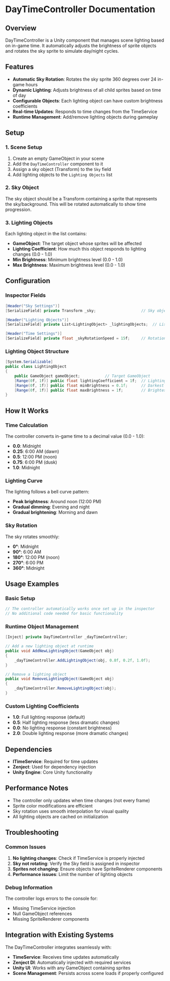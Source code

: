 # DayTimeController Documentation

## Overview

DayTimeController is a Unity component that manages scene lighting based on in-game time. It automatically adjusts the brightness of sprite objects and rotates the sky sprite to simulate day/night cycles.

## Features

- **Automatic Sky Rotation**: Rotates the sky sprite 360 degrees over 24 in-game hours
- **Dynamic Lighting**: Adjusts brightness of all child sprites based on time of day
- **Configurable Objects**: Each lighting object can have custom brightness coefficients
- **Real-time Updates**: Responds to time changes from the TimeService
- **Runtime Management**: Add/remove lighting objects during gameplay

## Setup

### 1. Scene Setup

1. Create an empty GameObject in your scene
2. Add the `DayTimeController` component to it
3. Assign a sky object (Transform) to the `Sky` field
4. Add lighting objects to the `Lighting Objects` list

### 2. Sky Object

The sky object should be a Transform containing a sprite that represents the sky/background. This will be rotated automatically to show time progression.

### 3. Lighting Objects

Each lighting object in the list contains:

- **GameObject**: The target object whose sprites will be affected
- **Lighting Coefficient**: How much this object responds to lighting changes (0.0 - 1.0)
- **Min Brightness**: Minimum brightness level (0.0 - 1.0)
- **Max Brightness**: Maximum brightness level (0.0 - 1.0)

## Configuration

### Inspector Fields

```csharp
[Header("Sky Settings")]
[SerializeField] private Transform _sky;                    // Sky object to rotate

[Header("Lighting Objects")]
[SerializeField] private List<LightingObject> _lightingObjects;  // List of objects to light

[Header("Time Settings")]
[SerializeField] private float _skyRotationSpeed = 15f;     // Rotation speed in degrees per hour
```

### Lighting Object Structure

```csharp
[System.Serializable]
public class LightingObject
{
    public GameObject gameObject;           // Target GameObject
    [Range(0f, 1f)] public float lightingCoefficient = 1f;  // Lighting sensitivity
    [Range(0f, 1f)] public float minBrightness = 0.1f;      // Darkest possible brightness
    [Range(0f, 1f)] public float maxBrightness = 1f;        // Brightest possible brightness
}
```

## How It Works

### Time Calculation

The controller converts in-game time to a decimal value (0.0 - 1.0):

- **0.0**: Midnight
- **0.25**: 6:00 AM (dawn)
- **0.5**: 12:00 PM (noon)
- **0.75**: 6:00 PM (dusk)
- **1.0**: Midnight

### Lighting Curve

The lighting follows a bell curve pattern:

- **Peak brightness**: Around noon (12:00 PM)
- **Gradual dimming**: Evening and night
- **Gradual brightening**: Morning and dawn

### Sky Rotation

The sky rotates smoothly:

- **0°**: Midnight
- **90°**: 6:00 AM
- **180°**: 12:00 PM (noon)
- **270°**: 6:00 PM
- **360°**: Midnight

## Usage Examples

### Basic Setup

```csharp
// The controller automatically works once set up in the inspector
// No additional code needed for basic functionality
```

### Runtime Object Management

```csharp
[Inject] private DayTimeController _dayTimeController;

// Add a new lighting object at runtime
public void AddNewLightingObject(GameObject obj)
{
    _dayTimeController.AddLightingObject(obj, 0.8f, 0.2f, 1.0f);
}

// Remove a lighting object
public void RemoveLightingObject(GameObject obj)
{
    _dayTimeController.RemoveLightingObject(obj);
}
```

### Custom Lighting Coefficients

- **1.0**: Full lighting response (default)
- **0.5**: Half lighting response (less dramatic changes)
- **0.0**: No lighting response (constant brightness)
- **2.0**: Double lighting response (more dramatic changes)

## Dependencies

- **ITimeService**: Required for time updates
- **Zenject**: Used for dependency injection
- **Unity Engine**: Core Unity functionality

## Performance Notes

- The controller only updates when time changes (not every frame)
- Sprite color modifications are efficient
- Sky rotation uses smooth interpolation for visual quality
- All lighting objects are cached on initialization

## Troubleshooting

### Common Issues

1. **No lighting changes**: Check if TimeService is properly injected
2. **Sky not rotating**: Verify the Sky field is assigned in inspector
3. **Sprites not changing**: Ensure objects have SpriteRenderer components
4. **Performance issues**: Limit the number of lighting objects

### Debug Information

The controller logs errors to the console for:

- Missing TimeService injection
- Null GameObject references
- Missing SpriteRenderer components

## Integration with Existing Systems

The DayTimeController integrates seamlessly with:

- **TimeService**: Receives time updates automatically
- **Zenject DI**: Automatically injected with required services
- **Unity UI**: Works with any GameObject containing sprites
- **Scene Management**: Persists across scene loads if properly configured
